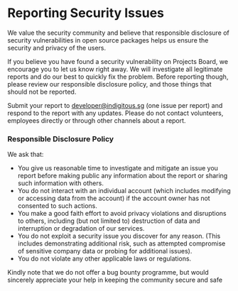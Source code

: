 # Reporting Security Issues

We value the security community and believe that responsible disclosure of security vulnerabilities in open source packages helps us ensure the security and privacy of the users.

If you believe you have found a security vulnerability on Projects Board, we encourage you to let us know right away. We will investigate all legitimate reports and do our best to quickly fix the problem. Before reporting though, please review our responsible disclosure policy, and those things that should not be reported.

Submit your report to developer@indigitous.sg (one issue per report) and respond to the report with any updates. Please do not contact volunteers, employees directly or through other channels about a report.

### Responsible Disclosure Policy

We ask that:

- You give us reasonable time to investigate and mitigate an issue you report before making public any information about the report or sharing such information with others.
- You do not interact with an individual account (which includes modifying or accessing data from the account) if the account owner has not consented to such actions.
- You make a good faith effort to avoid privacy violations and disruptions to others, including (but not limited to) destruction of data and interruption or degradation of our services.
- You do not exploit a security issue you discover for any reason. (This includes demonstrating additional risk, such as attempted compromise of sensitive company data or probing for additional issues).
- You do not violate any other applicable laws or regulations.

Kindly note that we do not offer a bug bounty programme, but would sincerely appreciate your help in keeping the community secure and safe
